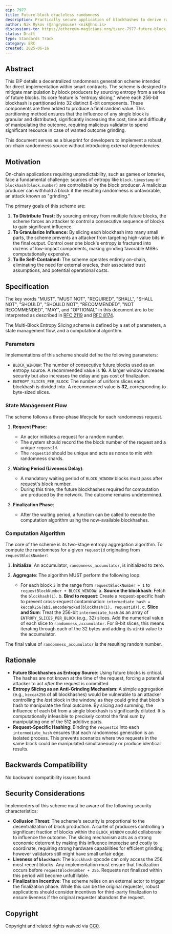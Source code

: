 ```yaml
---
eip: 7977
title: Future-block oracleless randomness
description: Practically secure application of blockhashes to derive randomness in smart contracts.
author: Nik Rykov (@angrymouse) <nik@hns.is>
discussions-to: https://ethereum-magicians.org/t/erc-7977-future-block-oracleless-randomness/24843
status: Draft
type: Standards Track
category: ERC
created: 2025-06-16
---
```


## Abstract

This EIP details a decentralized randomness generation scheme intended for direct implementation within smart contracts. The scheme is designed to mitigate manipulation by block producers by sourcing entropy from a series of future blocks. Its core feature is "entropy slicing," where each 256-bit blockhash is partitioned into 32 distinct 8-bit components. These components are then added to produce a final random value. This partitioning method ensures that the influence of any single block is granular and distributed, significantly increasing the cost, time and difficulty of manipulating the outcome, requiring malicious validator to spend significant resource in case of wanted outcome grinding.

This document serves as a blueprint for developers to implement a robust, on-chain randomness source without introducing external dependencies.

## Motivation

On-chain applications requiring unpredictability, such as games or lotteries, face a fundamental challenge: sources of entropy like `block.timestamp` or `blockhash(block.number)` are controllable by the block producer. A malicious producer can withhold a block if the resulting randomness is unfavorable, an attack known as "grinding."

The primary goals of this scheme are:

1.  **To Distribute Trust:** By sourcing entropy from multiple future blocks, the scheme forces an attacker to control a consecutive sequence of blocks to gain significant influence.
2.  **To Granularize Influence:** By slicing each blockhash into many small parts, the scheme prevents an attacker from targeting high-value bits in the final output. Control over one block's entropy is fractured into dozens of low-impact components, making grinding favorable MSBs computationally expensive.
3.  **To Be Self-Contained:** The scheme operates entirely on-chain, eliminating the need for external oracles, their associated trust assumptions, and potential operational costs.

## Specification

The key words "MUST", "MUST NOT", "REQUIRED", "SHALL", "SHALL NOT", "SHOULD", "SHOULD NOT", "RECOMMENDED", "NOT RECOMMENDED", "MAY", and "OPTIONAL" in this document are to be interpreted as described in [RFC 2119](https://www.rfc-editor.org/rfc/rfc2119) and [RFC 8174](https://www.rfc-editor.org/rfc/rfc8174).

The Multi-Block Entropy Slicing scheme is defined by a set of parameters, a state management flow, and a computational algorithm.

### Parameters

Implementations of this scheme should define the following parameters:

-   `BLOCK_WINDOW`: The number of consecutive future blocks used as an entropy source. A recommended value is **16**. A larger window increases security but also increases the delay and gas cost of finalization.
-   `ENTROPY_SLICES_PER_BLOCK`: The number of uniform slices each blockhash is divided into. A recommended value is **32**, corresponding to byte-sized slices.

### State Management Flow

The scheme follows a three-phase lifecycle for each randomness request.

1.  **Request Phase**:
    *   An actor initiates a request for a random number.
    *   The system should record the the block number of the request and a unique `requestId`.
    *   The `requestId` should be unique and acts as nonce to mix with randomness shards.

2.  **Waiting Period (Liveness Delay)**:
    *   A mandatory waiting period of `BLOCK_WINDOW` blocks must pass after request's block number.
    *   During this time, the future blockhashes required for computation are produced by the network. The outcome remains undetermined.

3.  **Finalization Phase**:
    *   After the waiting period, a function can be called to execute the computation algorithm using the now-available blockhashes.

### Computation Algorithm

The core of the scheme is its two-stage entropy aggregation algorithm. To compute the randomness for a given `requestId` originating from `requestBlockNumber`:

1.  **Initialize**: An accumulator, `randomness_accumulator`, is initialized to zero.

2.  **Aggregate**: The algorithm MUST perform the following loop:
    *   For each block `i` in the range from `requestBlockNumber + 1` to `requestBlockNumber + BLOCK_WINDOW`:
        a.  **Source the blockhash**: Fetch the `blockhash(i)`.
        b.  **Bind to request**: Create a request-specific hash to prevent cross-request contamination: `intermediate_hash = keccak256(abi.encodePacked(blockhash(i), requestId))`.
        c.  **Slice and Sum**: Treat the 256-bit `intermediate_hash` as an array of `ENTROPY_SLICES_PER_BLOCK` (e.g., 32) slices. Add the numerical value of each slice to `randomness_accumulator`. For 8-bit slices, this means iterating through each of the 32 bytes and adding its `uint8` value to the accumulator.

The final value of `randomness_accumulator` is the resulting random number.

## Rationale

*   **Future Blockhashes as Entropy Source**: Using future blocks is critical. The hashes are not known at the time of the request, forcing a potential attacker to act *after* the request is committed.
*   **Entropy Slicing as an Anti-Grinding Mechanism**: A simple aggregation (e.g., `keccak256` of all blockhashes) would be vulnerable to an attacker controlling the *last* block in the window, as they could grind that block's hash to manipulate the final outcome. By slicing and summing, the influence of each bit from a single blockhash is significantly diluted. It is computationally infeasible to precisely control the final sum by manipulating one of the 512 additive parts.
*   **Request-Specific Hashing**: Binding the `requestId` into each `intermediate_hash` ensures that each randomness generation is an isolated process. This prevents scenarios where two requests in the same block could be manipulated simultaneously or produce identical results.

## Backwards Compatibility

No backward compatibility issues found.

## Security Considerations

Implementers of this scheme must be aware of the following security characteristics:

*   **Collusion Threat**: The scheme's security is proportional to the decentralization of block production. A cartel of producers controlling a significant fraction of blocks within the `BLOCK_WINDOW` could collaborate to influence the outcome. The slicing mechanism acts as a strong economic deterrent by making this influence imprecise and costly to coordinate, requiring strong hardware capabilities for efficient grinding, however validators still might have small unfair edge.
*   **Liveness of `blockhash`**: The `blockhash` opcode can only access the 256 most recent blocks. Any implementation must ensure that finalization occurs before `requestBlockNumber + 256`. Requests not finalized within this period will become unfulfillable.
*   **Finalization Incentive**: The scheme relies on an external actor to trigger the finalization phase. While this can be the original requester, robust applications should consider incentives for third-party finalization to ensure liveness if the original requester abandons the request.

## Copyright

Copyright and related rights waived via [CC0](../LICENSE.md).
